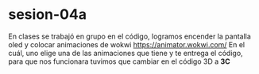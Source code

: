 # sesion-04a

En clases se trabajó en grupo en el código, logramos encender la pantalla oled y colocar animaciones de wokwi <https://animator.wokwi.com/>
En el cuál, uno elige una de las animaciones que tiene y te entrega el código, para que nos funcionara tuvimos que cambiar en el código 3D a **3C**
